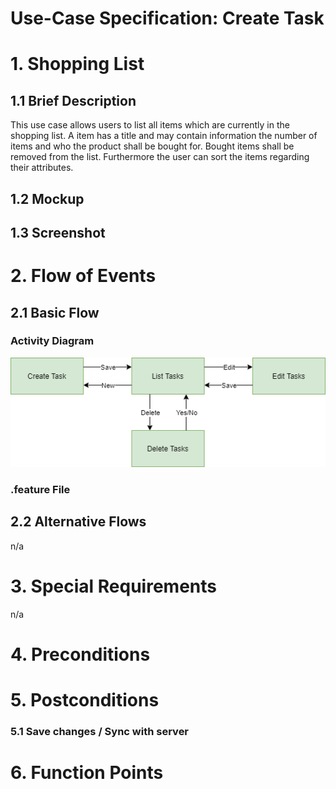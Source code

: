 # Use-Case Specification: Create Task

# 1. Shopping List

## 1.1 Brief Description
This use case allows users to list all items which are currently in the shopping list. A item has a title and may contain information the number of items and who the product shall be bought for. Bought items shall be removed from the list. Furthermore the user can sort the items regarding their attributes.

## 1.2 Mockup


## 1.3 Screenshot


# 2. Flow of Events

## 2.1 Basic Flow

### Activity Diagram

![Activity Diagram](Crud_Create_Task.png)

### .feature File



## 2.2 Alternative Flows
n/a

# 3. Special Requirements
n/a

# 4. Preconditions


# 5. Postconditions

### 5.1 Save changes / Sync with server


# 6. Function Points

